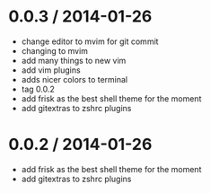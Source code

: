 
0.0.3 / 2014-01-26
==================

 * change editor to mvim for git commit
 * changing to mvim
 * add many things to new vim
 * add vim plugins
 * adds nicer colors to terminal
 * tag 0.0.2
 * add frisk as the best shell theme for the moment
 * add gitextras to zshrc plugins

0.0.2 / 2014-01-26
==================

 * add frisk as the best shell theme for the moment
 * add gitextras to zshrc plugins
